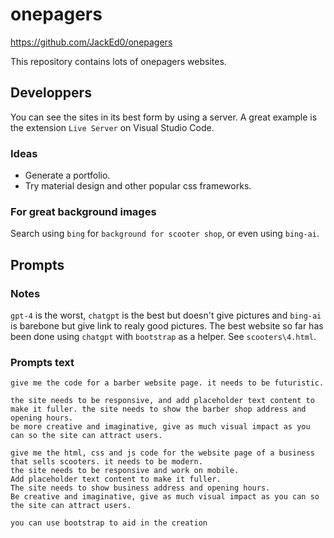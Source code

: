 # onepagers

<https://github.com/JackEd0/onepagers>

This repository contains lots of onepagers websites.

## Developpers

You can see the sites in its best form by using a server. A great example is the extension `Live Server` on Visual Studio Code.

### Ideas

- Generate a portfolio.
- Try material design and other popular css frameworks.

### For great background images

Search using `bing` for `background for scooter shop`, or even using `bing-ai`.

## Prompts

### Notes

`gpt-4` is the worst, `chatgpt` is the best but doesn't give pictures and `bing-ai` is barebone but give link to realy good pictures.
The best website so far has been done using `chatgpt` with `bootstrap` as a helper. See `scooters\4.html`.

### Prompts text

```text
give me the code for a barber website page. it needs to be futuristic.

the site needs to be responsive, and add placeholder text content to make it fuller. the site needs to show the barber shop address and opening hours.
be more creative and imaginative, give as much visual impact as you can so the site can attract users.
```

```text
give me the html, css and js code for the website page of a business that sells scooters. it needs to be modern.
the site needs to be responsive and work on mobile.
Add placeholder text content to make it fuller.
The site needs to show business address and opening hours.
Be creative and imaginative, give as much visual impact as you can so the site can attract users.

you can use bootstrap to aid in the creation
```
